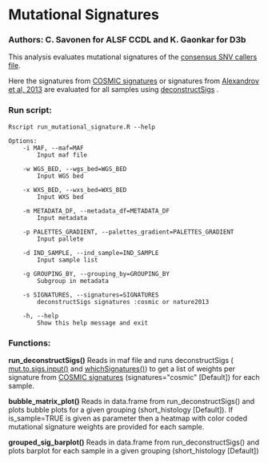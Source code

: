 # Mutational Signatures

### Authors: C. Savonen for ALSF CCDL and K. Gaonkar for D3b

This analysis evaluates mutational signatures of the [consensus SNV callers file](https://github.com/AlexsLemonade/OpenPBTA-analysis/tree/master/analyses/snv-callers#consensus-mutation-call).

Here the signatures from [COSMIC signatures](https://cancer.sanger.ac.uk/cosmic) or signatures from [Alexandrov et al, 2013](https://www.ncbi.nlm.nih.gov/pubmed/23945592) are evaluated for all samples using [deconstructSigs](https://github.com/raerose01/deconstructSigs) . 

### Run script:
```
Rscript run_mutational_signature.R --help

Options:
	-i MAF, --maf=MAF
		Input maf file

	-w WGS_BED, --wgs_bed=WGS_BED
		Input WGS bed

	-x WXS_BED, --wxs_bed=WXS_BED
		Input WXS bed

	-m METADATA_DF, --metadata_df=METADATA_DF
		Input metadata

	-p PALETTES_GRADIENT, --palettes_gradient=PALETTES_GRADIENT
		Input pallete

	-d IND_SAMPLE, --ind_sample=IND_SAMPLE
		Input sample list

	-g GROUPING_BY, --grouping_by=GROUPING_BY
		Subgroup in metadata

	-s SIGNATURES, --signatures=SIGNATURES
		deconstructSigs signatures :cosmic or nature2013

	-h, --help
		Show this help message and exit

```


### Functions:
**run_deconstructSigs()**
Reads in maf file and runs deconstructSigs ( [mut.to.sigs.input()](https://github.com/raerose01/deconstructSigs#muttosigsinput) and  [whichSignatures()](https://github.com/raerose01/deconstructSigs#whichsignatures)) to get a list of weights per signature from [COSMIC signatures](https://cancer.sanger.ac.uk/cosmic) (signatures="cosmic" [Default]) for each sample.

**bubble_matrix_plot()**
Reads in data.frame from run_deconstructSigs() and plots bubble plots for a given grouping (short_histology [Default]). If is_sample=TRUE is given as parameter then a heatmap with color coded mutational signature weights are provided for each sample.

**grouped_sig_barplot()**
Reads in data.frame from run_deconstructSigs() and plots barplot for each sample in a given grouping (short_histology [Default])
